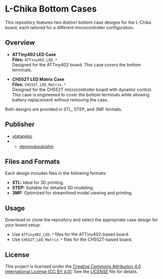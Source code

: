 # L-Chika Bottom Cases

This repository features two distinct bottom case designs for the L-Chika board, each tailored for a different microcontroller configuration.

## Overview
- **ATTiny402 LED Case**  
  **Files:** `ATTiny402_LED.*`  
  Designed for the ATTiny402 board. This case covers the bottom terminals.

- **CH552T LED Matrix Case**  
  **Files:** `CH552T_LED_Matrix.*`  
  Designed for the CH552T microcontroller board with dynamic control. This case is engineered to cover the bottom terminals while allowing battery replacement without removing the case.

Both designs are provided in STL, STEP, and 3MF formats.

## Publisher
- [utataneko](https://x.com/rFINVdiE73BiQrm)
- - [dennoukoukishin](https://dennoukoukishin.booth.pm/)

## Files and Formats
Each design includes files in the following formats:
- **STL:** Ideal for 3D printing.
- **STEP:** Suitable for detailed 3D modeling.
- **3MF:** Optimized for streamlined model viewing and printing.

## Usage
Download or clone the repository and select the appropriate case design for your board setup:
- Use `ATTiny402_LED.*` files for the ATTiny402-based board.
- Use `CH552T_LED_Matrix.*` files for the CH552T-based board.

## License
This project is licensed under the [Creative Commons Attribution 4.0 International License (CC BY 4.0)](https://creativecommons.org/licenses/by/4.0/). See the [LICENSE](LICENSE) file for details.

